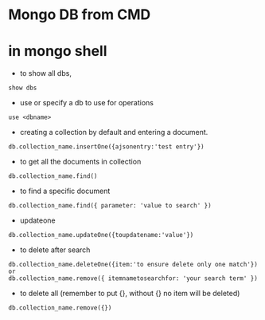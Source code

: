 # Mongo DB from CMD
# in mongo shell
* to show all dbs,
```
show dbs
```
* use or specify a db to use for operations
```
use <dbname>
```
* creating a collection by default and entering a document.
```
db.collection_name.insertOne({ajsonentry:'test entry'})
```
* to get all the documents in collection
```
db.collection_name.find()
```
* to find a specific document
```
db.collection_name.find({ parameter: 'value to search' })
```
* updateone 
```
db.collection_name.updateOne({toupdatename:'value'})
```
* to delete after search
```
db.collection_name.deleteOne({item:'to ensure delete only one match'})
or
db.collection_name.remove({ itemnametosearchfor: 'your search term' })
```
* to delete all (remember to put {}, without {} no item will be deleted)
```
db.collection_name.remove({})
```
